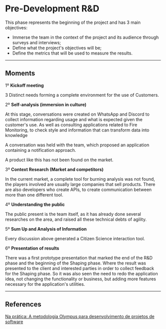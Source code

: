 # Pre-Development R&D

This phase represents the beginning of the project and has 3 main objectives:

- Immerse the team in the context of the project and its audience through surveys and interviews;
- Define what the project's objectives will be;
- Define the metrics that will be used to measure the results.

---

## Moments

1º **Kickoff meeting**

3 Distinct needs forming a complete environment for the use of Customers.

2º **Self-analysis (immersion in culture)**

At this stage, conversations were created on WhatsApp and Discord to collect information regarding usage and what is expected given the customer's use. As well as consulting applications related to Fire Monitoring, to check style and information that can transform data into knowledge

A conversation was held with the team, which proposed an application containing a notification approach.

A product like this has not been found on the market.

3º **Context Research (Market and competitors)**

In the current market, a complete tool for burning analysis was not found, the players involved are usually large companies that sell products. There are also developers who create APIs, to create communication between more than one different tool.

4º **Understanding the public**

The public present is the team itself, as it has already done several researches on the area, and raised all these technical debts of agility.

5º **Sum Up and Analysis of Information**

Every discussion above generated a Citizen Science interaction tool.

6º **Presentation of results**

There was a first prototype presentation that marked the end of the R&D phase and the beginning of the Shaping phase. Where the result was presented to the client and interested parties in order to collect feedback for the Shaping phase. So it was also seen the need to redo the application idea, not changing the functionality or business, but adding more features necessary for the application's utilities.

---

## References

[Na prática: A metodologia Olympus para desenvolvimento de projetos de software](https://olympus.pingback.com/p/na-pratica-a-metodologia-olympus-para-desenvolvimento-de-projetos-de-software)